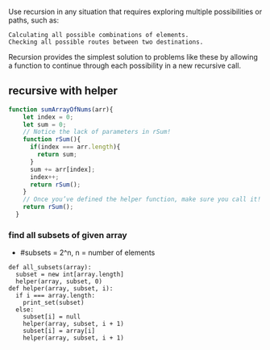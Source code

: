 

Use recursion in any situation that requires exploring multiple possibilities or paths, such as:

    Calculating all possible combinations of elements.
    Checking all possible routes between two destinations.

Recursion provides the simplest solution to problems like these by allowing a function to continue through each possibility in a new recursive call.


## recursive with helper
```javascript
function sumArrayOfNums(arr){
    let index = 0;
    let sum = 0;
    // Notice the lack of parameters in rSum!
    function rSum(){
      if(index === arr.length){
        return sum;
      }
      sum += arr[index];
      index++;
      return rSum();
    }
    // Once you’ve defined the helper function, make sure you call it!
    return rSum();
  }
  ```


### find all subsets of given array

- #subsets = 2^n, n = number of elements
```
def all_subsets(array):
  subset = new int[array.length]
  helper(array, subset, 0)
def helper(array, subset, i):
  if i === array.length:
    print_set(subset)
  else:
    subset[i] = null
    helper(array, subset, i + 1)
    subset[i] = array[i]
    helper(array, subset, i + 1)
```

